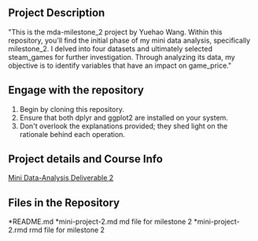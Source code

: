 
## **Project Description**

"This is the mda-milestone_2 project by Yuehao Wang. Within this repository, you'll find the initial phase of my mini data analysis, specifically milestone_2. I delved into four datasets and ultimately selected steam_games for further investigation. Through analyzing its data, my objective is to identify variables that have an impact on game_price."

## **Engage with the repository**

1. Begin by cloning this repository.
2. Ensure that both dplyr and ggplot2 are installed on your system.
3. Don't overlook the explanations provided; they shed light on the rationale behind each operation.

## **Project details and Course Info**

[Mini Data-Analysis Deliverable 2](https://stat545.stat.ubc.ca/mini-project/mini-project-2/)


## **Files in the Repository**
*README.md
*mini-project-2.md
md file for milestone 2
*mini-project-2.rmd
rmd file for milestone 2

